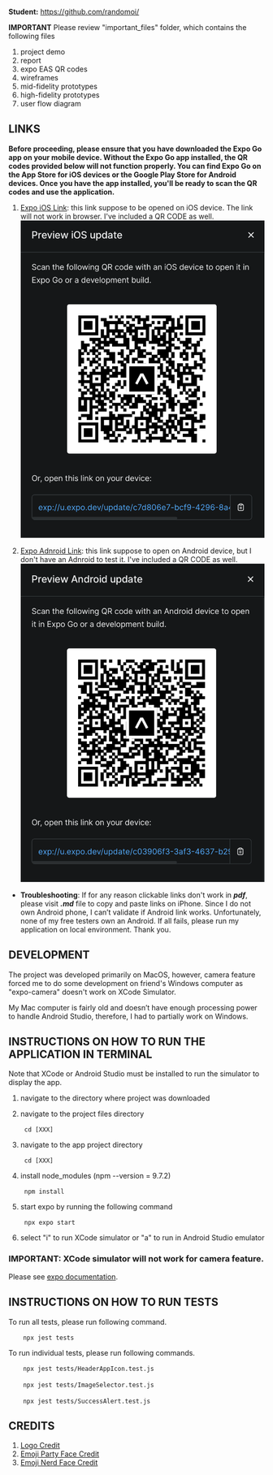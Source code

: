 **Student:** https://github.com/randomoi/

**IMPORTANT** Please review "important_files" folder, which contains the following files

1. project demo
2. report
3. expo EAS QR codes 
4. wireframes
5. mid-fidelity prototypes 
6. high-fidelity prototypes
7. user flow diagram

## LINKS

**Before proceeding, please ensure that you have downloaded the Expo Go app on your mobile device. Without the Expo Go app installed, the QR codes provided below will not function properly. You can find Expo Go on the App Store for iOS devices or the Google Play Store for Android devices. Once you have the app installed, you'll be ready to scan the QR codes and use the application.**

1. [Expo iOS Link](exp://u.expo.dev/update/c7d806e7-bcf9-4296-8a4b-8ef203e1ee80): this link suppose to be opened on iOS device. The link will not work in browser. I've included a QR CODE as well. ![iOS QR Code](./assets/qrcodes/ios_qrcode.png)

2. [Expo Adnroid Link](exp://u.expo.dev/update/c03906f3-3af3-4637-b29d-55af7bcd903f): this link suppose to open on Android device, but I don't have an Adnroid to test it. I've included a QR CODE as well. ![iOS QR Code](./assets/qrcodes/android_qrcode.png)

- **Troubleshooting**: If for any reason clickable links don't work in ***pdf***, please visit ***.md*** file to copy and paste links on iPhone. Since I do not own Android phone, I can’t validate if Android link works. Unfortunately, none of my free testers own an Android. If all fails, please run my application on local environment. Thank you.


## DEVELOPMENT
The project was developed primarily on MacOS, however, camera feature forced me to do some development on friend's Windows computer as "expo-camera" doesn't work on XCode Simulator. 

My Mac computer is fairly old and doesn’t have enough processing power to handle Android Studio, therefore, I had to partially work on Windows.

## INSTRUCTIONS ON HOW TO RUN THE APPLICATION IN TERMINAL
Note that XCode or Android Studio must be installed to run the simulator to display the app.   

1. navigate to the directory where project was downloaded
2. navigate to the project files directory

        cd [XXX]

3. navigate to the app project directory

        cd [XXX]

4. install node_modules (npm --version = 9.7.2)

        npm install

5. start expo by running the following command

        npx expo start

6. select "i" to run XCode simulator or "a" to run in Android Studio emulator

### **IMPORTANT:** XCode simulator will not work for camera feature. 

Please see [expo documentation](https://docs.expo.dev/workflow/ios-simulator/).

## INSTRUCTIONS ON HOW TO RUN TESTS

To run all tests, please run following command.

        npx jest tests

To run individual tests, please run following commands.

        npx jest tests/HeaderAppIcon.test.js

        npx jest tests/ImageSelector.test.js

        npx jest tests/SuccessAlert.test.js

## CREDITS
1. [Logo Credit](https://www.freepik.com/free-vector/initial-letter-b-check-mark-logo-ideas-inspiration-logo-design-template-vector-illustration-isolated-white-background_21003339.htm#query=to%20do%20logo&position=1&from_view=search&track=ais)
2. [Emoji Party Face Credit](https://emojipedia.org/partying-face)
3. [Emoji Nerd Face Credit](https://emojipedia.org/nerd-face)


